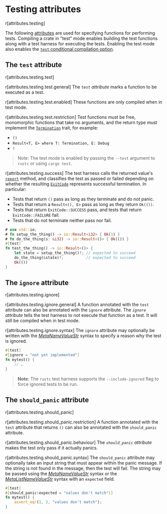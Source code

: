 # Testing attributes

r[attributes.testing]

The following [attributes] are used for specifying functions for performing
tests. Compiling a crate in "test" mode enables building the test functions
along with a test harness for executing the tests. Enabling the test mode also
enables the [`test` conditional compilation option].

## The `test` attribute

r[attributes.testing.test]


r[attributes.testing.test.general]
The *`test` attribute* marks a function to be executed as a test. 

r[attributes.testing.test.enabled]
These functions are only compiled when in test mode. 

r[attributes.testing.test.restriction]
Test functions must be free, monomorphic functions that take no arguments, and the return type must implement the [`Termination`] trait, for example:

* `()`
* `Result<T, E> where T: Termination, E: Debug`
* `!`

<!-- If the previous section needs updating (from "must take no arguments"
  onwards, also update it in the crates-and-source-files.md file -->

> Note: The test mode is enabled by passing the `--test` argument to `rustc`
> or using `cargo test`.

r[attributes.testing.success]
The test harness calls the returned value's [`report`] method, and classifies the test as passed or failed depending on whether the resulting [`ExitCode`] represents successful termination.
In particular:
* Tests that return `()` pass as long as they terminate and do not panic.
* Tests that return a `Result<(), E>` pass as long as they return `Ok(())`.
* Tests that return `ExitCode::SUCCESS` pass, and tests that return `ExitCode::FAILURE` fail.
* Tests that do not terminate neither pass nor fail.

```rust
# use std::io;
# fn setup_the_thing() -> io::Result<i32> { Ok(1) }
# fn do_the_thing(s: &i32) -> io::Result<()> { Ok(()) }
#[test]
fn test_the_thing() -> io::Result<()> {
    let state = setup_the_thing()?; // expected to succeed
    do_the_thing(&state)?;          // expected to succeed
    Ok(())
}
```

## The `ignore` attribute

r[attributes.testing.ignore]


r[attributes.testing.ignore.general]
A function annotated with the `test` attribute can also be annotated with the
`ignore` attribute. The *`ignore` attribute* tells the test harness to not
execute that function as a test. It will still be compiled when in test mode.

r[attributes.testing.ignore.syntax]
The `ignore` attribute may optionally be written with the [_MetaNameValueStr_]
syntax to specify a reason why the test is ignored.

```rust
#[test]
#[ignore = "not yet implemented"]
fn mytest() {
    // …
}
```

> **Note**: The `rustc` test harness supports the `--include-ignored` flag to
> force ignored tests to be run.

## The `should_panic` attribute

r[attributes.testing.should_panic]

r[attributes.testing.should_panic.restriction]
A function annotated with the `test` attribute that returns `()` can also be
annotated with the `should_panic` attribute. 

r[attributes.testing.should_panic.behaviour]
The *`should_panic` attribute*
makes the test only pass if it actually panics.

r[attributes.testing.should_panic.syntax]
The `should_panic` attribute may optionally take an input string that must
appear within the panic message. If the string is not found in the message,
then the test will fail. The string may be passed using the
[_MetaNameValueStr_] syntax or the [_MetaListNameValueStr_] syntax with an
`expected` field.

```rust
#[test]
#[should_panic(expected = "values don't match")]
fn mytest() {
    assert_eq!(1, 2, "values don't match");
}
```

[_MetaListNameValueStr_]: ../attributes.md#meta-item-attribute-syntax
[_MetaNameValueStr_]: ../attributes.md#meta-item-attribute-syntax
[`Termination`]: std::process::Termination
[`report`]: std::process::Termination::report
[`test` conditional compilation option]: ../conditional-compilation.md#test
[attributes]: ../attributes.md
[`ExitCode`]: std::process::ExitCode
